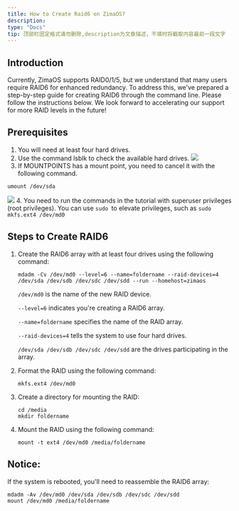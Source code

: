 ```yaml
---
title: How to Create Raid6 on ZimaOS?
description: 
type: "Docs"
tip: 顶部栏固定格式请勿删除,description为文章描述，不填时将截取内容最前一段文字
---
```

## Introduction
Currently, ZimaOS supports RAID0/1/5, but we understand that many users require RAID6 for enhanced redundancy. To address this, we've prepared a step-by-step guide for creating RAID6 through the command line. Please follow the instructions below.
We look forward to accelerating our support for more RAID levels in the future!
## Prerequisites
1. You will need at least four hard drives.
2. Use the command lsblk to check the available hard drives.
![](https://manage.icewhale.io/api/static/docs/1729145283950_image.png)
3. If MOUNTPOINTS has a mount point, you need to cancel it with the following command.
```
umount /dev/sda
```

![](https://manage.icewhale.io/api/static/docs/1729145392591_image.png)
4. You need to run the commands in the tutorial with superuser privileges (root privileges). You can use `sudo `to elevate privileges, such as  `sudo mkfs.ext4 /dev/md0 `

## Steps to Create RAID6

1. Create the RAID6 array with at least four drives using the following command:
   ```
   mdadm -Cv /dev/md0 --level=6 --name=foldername --raid-devices=4 /dev/sda /dev/sdb /dev/sdc /dev/sdd --run --homehost=zimaos
   ```
   `/dev/md0` is the name of the new RAID device.

   `--level=6` indicates you're creating a RAID6 array.

   `--name=foldername` specifies the name of the RAID array.

   `--raid-devices=4` tells the system to use four hard drives.

   `/dev/sda /dev/sdb /dev/sdc /dev/sdd` are the drives participating in the array.

2. Format the RAID using the following command:
   ```
   mkfs.ext4 /dev/md0
   ```

3. Create a directory for mounting the RAID:

   ```
   cd /media
   mkdir foldername
   ```

4. Mount the RAID using the following command:

   ```
   mount -t ext4 /dev/md0 /media/foldername
   ```

## Notice:
If the system is rebooted, you'll need to reassemble the RAID6 array:
```
mdadm -Av /dev/md0 /dev/sda /dev/sdb /dev/sdc /dev/sdd
mount /dev/md0 /media/foldername
```
